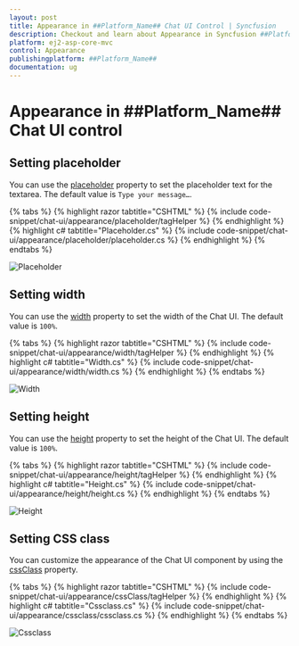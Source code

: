 ```yaml
---
layout: post
title: Appearance in ##Platform_Name## Chat UI Control | Syncfusion
description: Checkout and learn about Appearance in Syncfusion ##Platform_Name## Chat UI control of Syncfusion Essential JS 2 and more.
platform: ej2-asp-core-mvc
control: Appearance
publishingplatform: ##Platform_Name##
documentation: ug
---
```


# Appearance in ##Platform_Name## Chat UI control

## Setting placeholder

You can use the [placeholder](https://help.syncfusion.com/cr/aspnetcore-js2/Syncfusion.EJ2.InteractiveChat.ChatUI.html#Syncfusion_EJ2_InteractiveChat_ChatUI_Placeholder) property to set the placeholder text for the textarea. The default value is `Type your message…`.

{% tabs %}
{% highlight razor tabtitle="CSHTML" %}
{% include code-snippet/chat-ui/appearance/placeholder/tagHelper %}
{% endhighlight %}
{% highlight c# tabtitle="Placeholder.cs" %}
{% include code-snippet/chat-ui/appearance/placeholder/placeholder.cs %}
{% endhighlight %}
{% endtabs %}

![Placeholder](images/placeholder.png)

## Setting width

You can use the [width](https://help.syncfusion.com/cr/aspnetcore-js2/Syncfusion.EJ2.InteractiveChat.ChatUI.html#Syncfusion_EJ2_InteractiveChat_ChatUI_Width) property to set the width of the Chat UI. The default value is `100%`.

{% tabs %}
{% highlight razor tabtitle="CSHTML" %}
{% include code-snippet/chat-ui/appearance/width/tagHelper %}
{% endhighlight %}
{% highlight c# tabtitle="Width.cs" %}
{% include code-snippet/chat-ui/appearance/width/width.cs %}
{% endhighlight %}
{% endtabs %}

![Width](images/width.png)

## Setting height

You can use the [height](https://help.syncfusion.com/cr/aspnetcore-js2/Syncfusion.EJ2.InteractiveChat.ChatUI.html#Syncfusion_EJ2_InteractiveChat_ChatUI_Height) property to set the height of the Chat UI. The default value is `100%`.

{% tabs %}
{% highlight razor tabtitle="CSHTML" %}
{% include code-snippet/chat-ui/appearance/height/tagHelper %}
{% endhighlight %}
{% highlight c# tabtitle="Height.cs" %}
{% include code-snippet/chat-ui/appearance/height/height.cs %}
{% endhighlight %}
{% endtabs %}

![Height](images/width.png)

## Setting CSS class

You can customize the appearance of the Chat UI component by using the [cssClass](https://help.syncfusion.com/cr/aspnetcore-js2/Syncfusion.EJ2.InteractiveChat.ChatUI.html#Syncfusion_EJ2_InteractiveChat_ChatUI_CssClass) property.

{% tabs %}
{% highlight razor tabtitle="CSHTML" %}
{% include code-snippet/chat-ui/appearance/cssClass/tagHelper %}
{% endhighlight %}
{% highlight c# tabtitle="Cssclass.cs" %}
{% include code-snippet/chat-ui/appearance/cssclass/cssclass.cs %}
{% endhighlight %}
{% endtabs %}

![Cssclass](images/cssclass.png)
